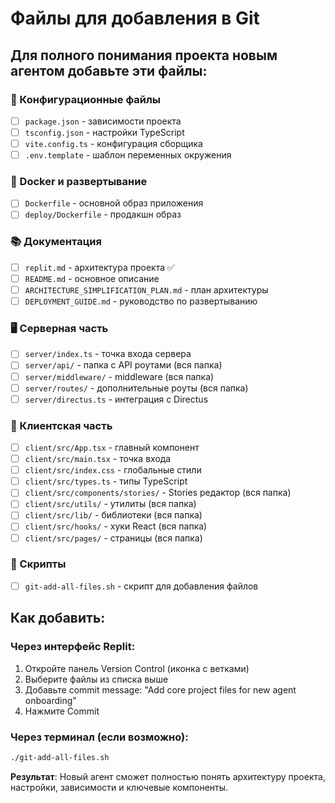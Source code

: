 # Файлы для добавления в Git

## Для полного понимания проекта новым агентом добавьте эти файлы:

### 🔧 Конфигурационные файлы
- [ ] `package.json` - зависимости проекта
- [ ] `tsconfig.json` - настройки TypeScript  
- [ ] `vite.config.ts` - конфигурация сборщика
- [ ] `.env.template` - шаблон переменных окружения

### 🐳 Docker и развертывание
- [ ] `Dockerfile` - основной образ приложения
- [ ] `deploy/Dockerfile` - продакшн образ

### 📚 Документация
- [ ] `replit.md` - архитектура проекта ✅
- [ ] `README.md` - основное описание
- [ ] `ARCHITECTURE_SIMPLIFICATION_PLAN.md` - план архитектуры
- [ ] `DEPLOYMENT_GUIDE.md` - руководство по развертыванию

### 🖥️ Серверная часть
- [ ] `server/index.ts` - точка входа сервера
- [ ] `server/api/` - папка с API роутами (вся папка)
- [ ] `server/middleware/` - middleware (вся папка)
- [ ] `server/routes/` - дополнительные роуты (вся папка)
- [ ] `server/directus.ts` - интеграция с Directus

### 🎨 Клиентская часть
- [ ] `client/src/App.tsx` - главный компонент
- [ ] `client/src/main.tsx` - точка входа
- [ ] `client/src/index.css` - глобальные стили
- [ ] `client/src/types.ts` - типы TypeScript
- [ ] `client/src/components/stories/` - Stories редактор (вся папка)
- [ ] `client/src/utils/` - утилиты (вся папка)
- [ ] `client/src/lib/` - библиотеки (вся папка)
- [ ] `client/src/hooks/` - хуки React (вся папка)
- [ ] `client/src/pages/` - страницы (вся папка)

### 📝 Скрипты
- [ ] `git-add-all-files.sh` - скрипт для добавления файлов

## Как добавить:

### Через интерфейс Replit:
1. Откройте панель Version Control (иконка с ветками)
2. Выберите файлы из списка выше
3. Добавьте commit message: "Add core project files for new agent onboarding"
4. Нажмите Commit

### Через терминал (если возможно):
```bash
./git-add-all-files.sh
```

**Результат**: Новый агент сможет полностью понять архитектуру проекта, настройки, зависимости и ключевые компоненты.